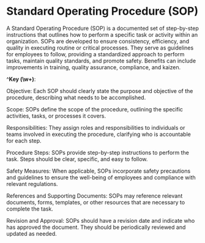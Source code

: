 # Standard Operating Procedure (SOP)

A Standard Operating Procedure (SOP) is a documented set of step-by-step instructions that outlines how to perform a specific task or activity within an organization. SOPs are developed to ensure consistency, efficiency, and quality in executing routine or critical processes. They serve as guidelines for employees to follow, providing a standardized approach to perform tasks, maintain quality standards, and promote safety. Benefits can include improvements in training, quality assurance, compliance, and kaizen.

^**Key (\w+)**:

Objective: Each SOP should clearly state the purpose and objective of the procedure, describing what needs to be accomplished.

Scope: SOPs define the scope of the procedure, outlining the specific activities, tasks, or processes it covers.

Responsibilities: They assign roles and responsibilities to individuals or teams involved in executing the procedure, clarifying who is accountable for each step.

Procedure Steps: SOPs provide step-by-step instructions to perform the task. Steps should be clear, specific, and easy to follow.

Safety Measures: When applicable, SOPs incorporate safety precautions and guidelines to ensure the well-being of employees and compliance with relevant regulations.

References and Supporting Documents: SOPs may reference relevant documents, forms, templates, or other resources that are necessary to complete the task.

Revision and Approval: SOPs should have a revision date and indicate who has approved the document. They should be periodically reviewed and updated as needed.
